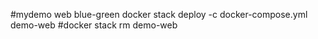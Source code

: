 #mydemo web blue-green
docker stack deploy -c docker-compose.yml demo-web
#docker stack rm demo-web
